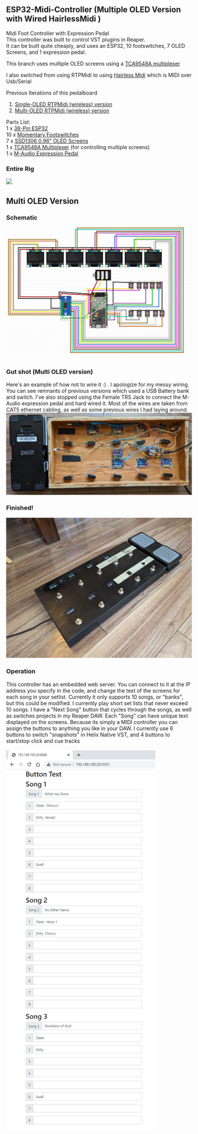 ## ESP32-Midi-Controller (Multiple OLED Version with Wired HairlessMidi )
Midi Foot Controller with Expression Pedal<br/>
This controller was built to control VST plugins in Reaper.<br/>
It can be built quite cheaply, and uses an ESP32, 10 footswitches, 7 OLED Screens, and 1 expression pedal.<br/>

This branch uses multiple OLED screens using a [TCA9548A multiplexer](https://www.amazon.ca/gp/product/B08DY5VXZ3/)

I also switched from using RTPMidi to using [Hairless Midi](https://projectgus.github.io/hairless-midiserial/) which is MIDI over Usb/Serial

Previous Iterations of this pedalboard
1. <a href='https://github.com/highway11/ESP32-Midi-Controller/'>Single-OLED RTPMidi (wireless) version</a><br/> 
2. <a href='https://github.com/highway11/ESP32-Midi-Controller/tree/MultipleScreens'>Multi-OLED RTPMidi (wireless) version</a><br/> 


Parts List:<br/>
1 x <a href='https://www.amazon.ca/gp/product/B07PP1R8YK/'>38-Pin ESP32</a></br>
10 x <a href='https://www.amazon.ca/gp/product/B077P7NSFJ'>Momentary Footswitches</a></br>
7 x <a href='https://www.amazon.ca/gp/product/B0833PF7ML/'>SSD1306 0.96" OLED Screens</a></br>
1 x <a href='https://www.amazon.ca/gp/product/B08DY5VXZ3/'>TCA9548A Multiplexer</a> (for controlling multiple screens)</br>
1 x <a href='https://www.long-mcquade.com/235511/Keyboards/Keyboard-Accessories/M-Audio/Universal-Expression-Pedal.htm'>M-Audio Expression Pedal</a></br>
 

### Entire Rig
<img src='https://github.com/highway11/ESP32-Midi-Controller/blob/main/EntireRig.jpg?raw=true' width=400 />

## Multi OLED Version
### Schematic
![alt text](https://github.com/highway11/ESP32-Midi-Controller/blob/MultipleScreens-USBSerialMIDI/ESP32MidiControllerMultiScreenSchematic.jpg?raw=true)

### Gut shot (Multi OLED version)
Here's an example of how not to wire it :) .  I apologize for my messy wiring. You can see remnants of previous versions which used a USB Battery bank and switch. I've also stopped using the Female TRS Jack to connect the M-Audio expression pedal and hard wired it. Most of the wires are taken from CAT5 ethernet cabling, as well as some previous wires I had laying around. 
![alt text](https://github.com/highway11/ESP32-Midi-Controller/blob/main/InternalWiringMulitOLED.jpg?raw=true)
### Finished!
![alt text](https://github.com/highway11/ESP32-Midi-Controller/blob/main/FinishedPedalBoard.jpg?raw=true)

### Operation
This controller has an embedded web server. You can connect to it at the IP address you specify in the code, and change the text of the screens for each song in your setlist. Currently it only supports 10 songs, or "banks", but this could be modified. I currently play short set lists that never exceed 10 songs. I have a "Next Song" button that cycles through the songs, as well as switches projects in my Reaper DAW. Each "Song" can have unique text displayed on the screens. Because its simply a MIDI controller you can assign the buttons to anything you like in your DAW. I currently use 6 buttons to switch "snapshots" in Helix Native VST, and 4 buttons to start/stop click and cue tracks </br></br>
![alt text](https://github.com/highway11/ESP32-Midi-Controller/blob/main/webServer.jpg?raw=true)



